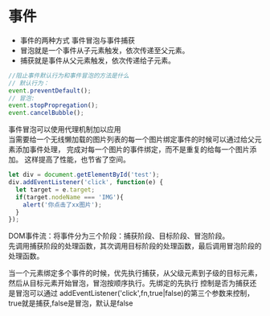 # 事件

* 事件的两种方式 事件冒泡与事件捕获
* 冒泡就是一个事件从子元素触发，依次传递至父元素。
* 捕获就是事件从父元素触发，依次传递给子元素。

```js
//阻止事件默认行为和事件冒泡的方法是什么
// 默认行为：
event.preventDefault();
// 冒泡:
event.stopPropregation();
event.cancelBubble();
```

事件冒泡可以使用代理机制加以应用  
当需要给一个无线懒加载的图片列表的每一个图片绑定事件的时候可以通过给父元素添加事件处理，
完成对每一个图片的事件绑定，而不是重复的给每一个图片添加。
这样提高了性能，也节省了空间。

```js
let div = document.getElementById('test');
div.addEventListener('click', function(e) {
  let target = e.target;
  if(target.nodeName === 'IMG'){
    alert('你点击了xx图片');
  }
});

```
DOM事件流：将事件分为三个阶段：捕获阶段、目标阶段、冒泡阶段。  
先调用捕获阶段的处理函数，其次调用目标阶段的处理函数，最后调用冒泡阶段的处理函数。  

当一个元素绑定多个事件的时候，优先执行捕获，从父级元素到子级的目标元素，然后从目标元素开始冒泡，冒泡按顺序执行。先绑定的先执行
控制是否为捕获还是冒泡可以通过 addEventListener('click',fn,true|false)的第三个参数来控制，true就是捕获,false是冒泡，默认是false